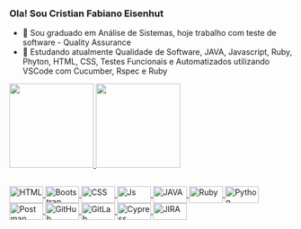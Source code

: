 ### Ola! Sou Cristian Fabiano Eisenhut

- 🔭 Sou graduado em Análise de Sistemas, hoje trabalho com teste de software - Quality Assurance
- 🌱 Estudando atualmente Qualidade de Software, JAVA, Javascript, Ruby, Phyton, HTML, CSS, Testes Funcionais e Automatizados utilizando VSCode com Cucumber, Rspec e Ruby 
 
<div>
  <a href="https://github.com/cristiancfe">
  <img height="150em" src="https://github-readme-stats.vercel.app/api?username=cristiancfe&show_icons=true&theme=dracula&include_all_commits=true&count_private=true"/>
  <img height="150em" src="https://github-readme-stats.vercel.app/api/top-langs/?username=cristiancfe&layout=compact&langs_count=7&theme=dracula"/>
</div>
  
##
 
  <img align="center" alt="HTML" height="30" width="60" src="https://img.shields.io/badge/HTML5-E34F26?style=for-the-badge&logo=html5&logoColor=white">  
  <img align="center" alt="Bootstrap" height="30" width="60" src="https://img.shields.io/badge/Bootstrap-563D7C?style=for-the-badge&logo=bootstrap&logoColor=white">
  <img align="center" alt="CSS" height="30" width="60" src="https://img.shields.io/badge/CSS3-1572B6?style=for-the-badge&logo=css3&logoColor=white">
  <img align="center" alt="Js" height="30" width="60" src="https://img.shields.io/badge/JavaScript-F7DF1E?style=for-the-badge&logo=javascript&logoColor=black">
  <img align="center" alt="JAVA" height="30" width="60" src="https://img.shields.io/badge/Java-ED8B00?style=for-the-badge&logo=java&logoColor=white">
  <img align="center" alt="Ruby" height="30" width="60" src="https://img.shields.io/badge/Ruby-CC342D?style=for-the-badge&logo=ruby&logoColor=white">
  <img align="center" alt="Python" height="30" width="60" src="https://img.shields.io/badge/Python-1572B6?style=for-the-badge&logo=python&logoColor=white">
  <img align="center" alt="Postman" height="30" width="60" src="https://img.shields.io/badge/Postman-FF6C37?style=for-the-badge&logo=postman&logoColor=white"> 
  <img align="center" alt="GitHub" height="30" width="60" src="https://img.shields.io/badge/GitHub-100000?style=for-the-badge&logo=github&logoColor=white">
  <img align="center" alt="GitLab" height="30" width="60" src="https://img.shields.io/badge/GitLab-330F63?style=for-the-badge&logo=gitlab&logoColor=white"> 
  <img align="center" alt="Cypress" height="30" width="60" src="https://img.shields.io/badge/-cypress-%23E5E5E5?style=for-the-badge&logo=cypress&logoColor=058a5e">
  <img align="center" alt="JIRA" height="30" width="60" src="https://img.shields.io/badge/jira-%230A0FFF.svg?style=for-the-badge&logo=jira&logoColor=white"
 
    
</div>
  
  
  
